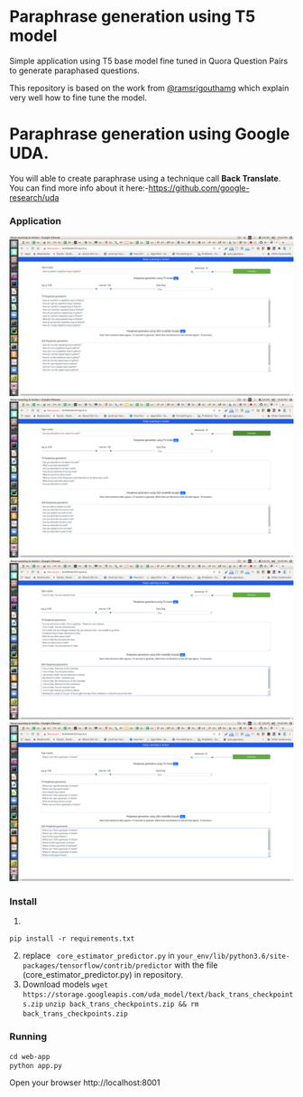 # Paraphrase generation using T5 model
Simple application using T5 base model fine tuned in Quora Question Pairs to generate paraphased questions.

This repository is based on the work from [@ramsrigouthamg](https://github.com/ramsrigouthamg/Paraphrase-any-question-with-T5-Text-To-Text-Transfer-Transformer-) which explain very well how to fine tune the model.

# Paraphrase generation using Google UDA.
You will able to create paraphrase using a technique call **Back Translate**. You can find more info about it here:-https://github.com/google-research/uda


### Application

![Paraphrase](aug1.png)
![Paraphrase](aug2.png)
![Paraphrase](ayg3.png)
![Paraphrase](aug4.png)


### Install
1. 
```
pip install -r requirements.txt
```
2. replace ``` core_estimator_predictor.py``` in ``` your_env/lib/python3.6/site-packages/tensorflow/contrib/predictor ``` with the file (core_estimator_predictor.py) in repository.
3. Download models
```wget https://storage.googleapis.com/uda_model/text/back_trans_checkpoints.zip```
```unzip back_trans_checkpoints.zip && rm back_trans_checkpoints.zip```



### Running 

```
cd web-app
python app.py
```

Open your browser http://localhost:8001


